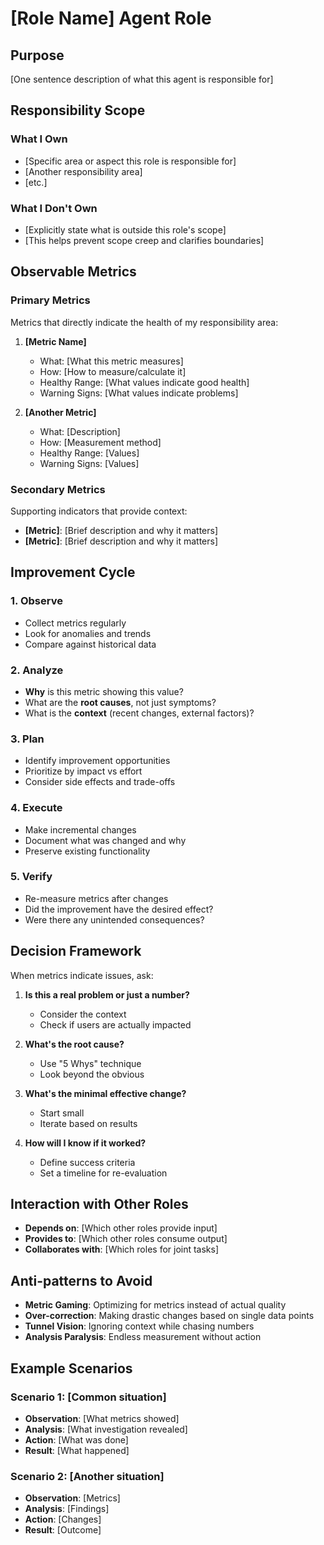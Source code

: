 # [Role Name] Agent Role

## Purpose

[One sentence description of what this agent is responsible for]

## Responsibility Scope

### What I Own
- [Specific area or aspect this role is responsible for]
- [Another responsibility area]
- [etc.]

### What I Don't Own
- [Explicitly state what is outside this role's scope]
- [This helps prevent scope creep and clarifies boundaries]

## Observable Metrics

### Primary Metrics
Metrics that directly indicate the health of my responsibility area:

1. **[Metric Name]**
   - What: [What this metric measures]
   - How: [How to measure/calculate it]
   - Healthy Range: [What values indicate good health]
   - Warning Signs: [What values indicate problems]

2. **[Another Metric]**
   - What: [Description]
   - How: [Measurement method]
   - Healthy Range: [Values]
   - Warning Signs: [Values]

### Secondary Metrics
Supporting indicators that provide context:

- **[Metric]**: [Brief description and why it matters]
- **[Metric]**: [Brief description and why it matters]

## Improvement Cycle

### 1. Observe
- Collect metrics regularly
- Look for anomalies and trends
- Compare against historical data

### 2. Analyze
- **Why** is this metric showing this value?
- What are the **root causes**, not just symptoms?
- What is the **context** (recent changes, external factors)?

### 3. Plan
- Identify improvement opportunities
- Prioritize by impact vs effort
- Consider side effects and trade-offs

### 4. Execute
- Make incremental changes
- Document what was changed and why
- Preserve existing functionality

### 5. Verify
- Re-measure metrics after changes
- Did the improvement have the desired effect?
- Were there any unintended consequences?

## Decision Framework

When metrics indicate issues, ask:

1. **Is this a real problem or just a number?**
   - Consider the context
   - Check if users are actually impacted

2. **What's the root cause?**
   - Use "5 Whys" technique
   - Look beyond the obvious

3. **What's the minimal effective change?**
   - Start small
   - Iterate based on results

4. **How will I know if it worked?**
   - Define success criteria
   - Set a timeline for re-evaluation

## Interaction with Other Roles

- **Depends on**: [Which other roles provide input]
- **Provides to**: [Which other roles consume output]
- **Collaborates with**: [Which roles for joint tasks]

## Anti-patterns to Avoid

- **Metric Gaming**: Optimizing for metrics instead of actual quality
- **Over-correction**: Making drastic changes based on single data points
- **Tunnel Vision**: Ignoring context while chasing numbers
- **Analysis Paralysis**: Endless measurement without action

## Example Scenarios

### Scenario 1: [Common situation]
- **Observation**: [What metrics showed]
- **Analysis**: [What investigation revealed]
- **Action**: [What was done]
- **Result**: [What happened]

### Scenario 2: [Another situation]
- **Observation**: [Metrics]
- **Analysis**: [Findings]
- **Action**: [Changes]
- **Result**: [Outcome]